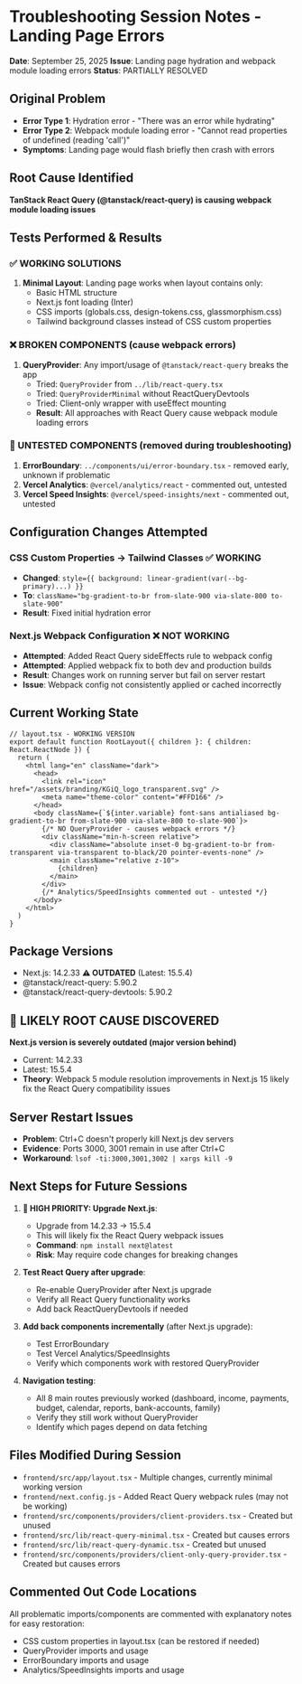 # Troubleshooting Session Notes - Landing Page Errors
**Date**: September 25, 2025
**Issue**: Landing page hydration and webpack module loading errors
**Status**: PARTIALLY RESOLVED

## Original Problem
- **Error Type 1**: Hydration error - "There was an error while hydrating"
- **Error Type 2**: Webpack module loading error - "Cannot read properties of undefined (reading 'call')"
- **Symptoms**: Landing page would flash briefly then crash with errors

## Root Cause Identified
**TanStack React Query (@tanstack/react-query) is causing webpack module loading issues**

## Tests Performed & Results

### ✅ WORKING SOLUTIONS
1. **Minimal Layout**: Landing page works when layout contains only:
   - Basic HTML structure
   - Next.js font loading (Inter)
   - CSS imports (globals.css, design-tokens.css, glassmorphism.css)
   - Tailwind background classes instead of CSS custom properties

### ❌ BROKEN COMPONENTS (cause webpack errors)
1. **QueryProvider**: Any import/usage of `@tanstack/react-query` breaks the app
   - Tried: `QueryProvider` from `../lib/react-query.tsx`
   - Tried: `QueryProviderMinimal` without ReactQueryDevtools
   - Tried: Client-only wrapper with useEffect mounting
   - **Result**: All approaches with React Query cause webpack module loading errors

### 🔄 UNTESTED COMPONENTS (removed during troubleshooting)
1. **ErrorBoundary**: `../components/ui/error-boundary.tsx` - removed early, unknown if problematic
2. **Vercel Analytics**: `@vercel/analytics/react` - commented out, untested
3. **Vercel Speed Insights**: `@vercel/speed-insights/next` - commented out, untested

## Configuration Changes Attempted

### CSS Custom Properties → Tailwind Classes ✅ WORKING
- **Changed**: `style={{ background: linear-gradient(var(--bg-primary)...) }}`
- **To**: `className="bg-gradient-to-br from-slate-900 via-slate-800 to-slate-900"`
- **Result**: Fixed initial hydration error

### Next.js Webpack Configuration ❌ NOT WORKING
- **Attempted**: Added React Query sideEffects rule to webpack config
- **Attempted**: Applied webpack fix to both dev and production builds
- **Result**: Changes work on running server but fail on server restart
- **Issue**: Webpack config not consistently applied or cached incorrectly

## Current Working State
```tsx
// layout.tsx - WORKING VERSION
export default function RootLayout({ children }: { children: React.ReactNode }) {
  return (
    <html lang="en" className="dark">
      <head>
        <link rel="icon" href="/assets/branding/KGiQ_logo_transparent.svg" />
        <meta name="theme-color" content="#FFD166" />
      </head>
      <body className={`${inter.variable} font-sans antialiased bg-gradient-to-br from-slate-900 via-slate-800 to-slate-900`}>
        {/* NO QueryProvider - causes webpack errors */}
        <div className="min-h-screen relative">
          <div className="absolute inset-0 bg-gradient-to-br from-transparent via-transparent to-black/20 pointer-events-none" />
          <main className="relative z-10">
            {children}
          </main>
        </div>
        {/* Analytics/SpeedInsights commented out - untested */}
      </body>
    </html>
  )
}
```

## Package Versions
- Next.js: 14.2.33 **⚠️ OUTDATED** (Latest: 15.5.4)
- @tanstack/react-query: 5.90.2
- @tanstack/react-query-devtools: 5.90.2

## 🎯 LIKELY ROOT CAUSE DISCOVERED
**Next.js version is severely outdated (major version behind)**
- Current: 14.2.33
- Latest: 15.5.4
- **Theory**: Webpack 5 module resolution improvements in Next.js 15 likely fix the React Query compatibility issues

## Server Restart Issues
- **Problem**: Ctrl+C doesn't properly kill Next.js dev servers
- **Evidence**: Ports 3000, 3001 remain in use after Ctrl+C
- **Workaround**: `lsof -ti:3000,3001,3002 | xargs kill -9`

## Next Steps for Future Sessions
1. **🎯 HIGH PRIORITY: Upgrade Next.js**:
   - Upgrade from 14.2.33 → 15.5.4
   - This will likely fix the React Query webpack issues
   - **Command**: `npm install next@latest`
   - **Risk**: May require code changes for breaking changes

2. **Test React Query after upgrade**:
   - Re-enable QueryProvider after Next.js upgrade
   - Verify all React Query functionality works
   - Add back ReactQueryDevtools if needed

3. **Add back components incrementally** (after Next.js upgrade):
   - Test ErrorBoundary
   - Test Vercel Analytics/SpeedInsights
   - Verify which components work with restored QueryProvider

3. **Navigation testing**:
   - All 8 main routes previously worked (dashboard, income, payments, budget, calendar, reports, bank-accounts, family)
   - Verify they still work without QueryProvider
   - Identify which pages depend on data fetching

## Files Modified During Session
- `frontend/src/app/layout.tsx` - Multiple changes, currently minimal working version
- `frontend/next.config.js` - Added React Query webpack rules (may not be working)
- `frontend/src/components/providers/client-providers.tsx` - Created but unused
- `frontend/src/lib/react-query-minimal.tsx` - Created but causes errors
- `frontend/src/lib/react-query-dynamic.tsx` - Created but unused
- `frontend/src/components/providers/client-only-query-provider.tsx` - Created but causes errors

## Commented Out Code Locations
All problematic imports/components are commented with explanatory notes for easy restoration:
- CSS custom properties in layout.tsx (can be restored if needed)
- QueryProvider imports and usage
- ErrorBoundary imports and usage
- Analytics/SpeedInsights imports and usage
